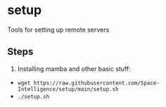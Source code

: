 # setup
Tools for setting up remote servers

## Steps

1. Installing mamba and other basic stuff: 
  - `wget https://raw.githubusercontent.com/Space-Intelligence/setup/main/setup.sh`
  - `./setup.sh`

